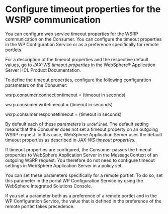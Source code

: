 # Configure timeout properties for the WSRP communication

You can configure web service timeout properties for the WSRP communication on the Consumer. You can configure the timeout properties in the WP Configuration Service or as a preference specifically for remote portlets.

For a description of the timeout properties and the respective default values, go to *JAX-WS timeout properties* in the WebSphere® Application Server HCL Product Documentation.

To define the timeout properties, configure the following configuration parameters on the Consumer:

wsrp.consumer.connectiontimeout = \(timeout in seconds\)

wsrp.consumer.writetimeout = \(timeout in seconds\)

wsrp.consumer.responsetimeout = \(timeout in seconds\)

By default each of these parameters is `undefined`. The default setting means that the Consumer does not set a timeout property on an outgoing WSRP request. In this case, WebSphere Application Server uses the default timeout properties as described in *JAX-WS timeout properties.*

If timeout properties are configured, the Consumer passes the timeout properties to WebSphere Application Server in the MessageContext of an outgoing WSRP request. You therefore do not need to configure timeout settings in WebSphere Application Server in a policy set.

You can set these parameters specifically for a remote portlet. To do so, set this parameter in the portal WP Configuration Service by using the WebSphere Integrated Solutions Console.

If you set a parameter both as a preference of a remote portlet and in the WP Configuration Service, the value that is defined in the preference of the remote portlet takes precedence.



